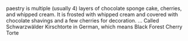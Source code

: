 paestry is multiple (usually 4) layers of chocolate sponge cake, cherries, and whipped cream. It is frosted with whipped cream and covered with chocolate shavings and a few cherries for decoration. ... Called Schwarzwälder Kirschtorte in German, which means Black Forest Cherry Torte